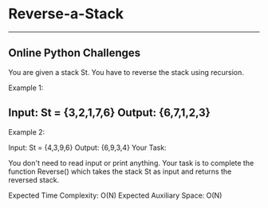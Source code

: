 # Reverse-a-Stack
------------------------------------------
Online Python Challenges
-----------------------------------------

You are given a stack St. You have to reverse the stack using recursion.

Example 1:

Input:
St = {3,2,1,7,6}
Output:
{6,7,1,2,3}
--------------------------------------------------



Example 2:

Input:
St = {4,3,9,6}
Output:
{6,9,3,4}
Your Task:

You don't need to read input or print anything. Your task is to complete the function Reverse() which takes the stack St as input and returns the reversed stack.

Expected Time Complexity: O(N)
Expected Auxiliary Space: O(N)
